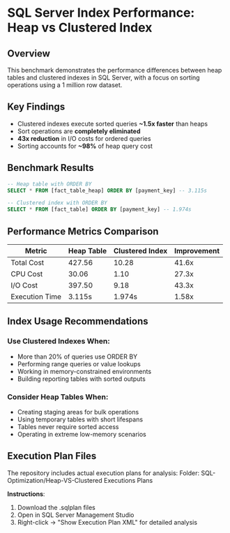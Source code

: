 
# SQL Server Index Performance: Heap vs Clustered Index

## Overview
This benchmark demonstrates the performance differences between heap tables and clustered indexes in SQL Server, with a focus on sorting operations using a 1 million row dataset.

## Key Findings
- Clustered indexes execute sorted queries **~1.5x faster** than heaps
- Sort operations are **completely eliminated** 
- **43x reduction** in I/O costs for ordered queries
- Sorting accounts for **~98%** of heap query cost

## Benchmark Results

```sql
-- Heap table with ORDER BY
SELECT * FROM [fact_table_heap] ORDER BY [payment_key] -- 3.115s

-- Clustered index with ORDER BY
SELECT * FROM [fact_table] ORDER BY [payment_key] -- 1.974s
```


## Performance Metrics Comparison

| Metric          | Heap Table | Clustered Index | Improvement |
|-----------------|------------|-----------------|-------------|
| Total Cost      | 427.56     | 10.28           | 41.6x       |
| CPU Cost        | 30.06      | 1.10            | 27.3x       |
| I/O Cost        | 397.50     | 9.18            | 43.3x       |
| Execution Time  | 3.115s     | 1.974s          | 1.58x       |

## Index Usage Recommendations

### Use Clustered Indexes When:
- More than 20% of queries use ORDER BY
- Performing range queries or value lookups  
- Working in memory-constrained environments
- Building reporting tables with sorted outputs

### Consider Heap Tables When:
- Creating staging areas for bulk operations
- Using temporary tables with short lifespans
- Tables never require sorted access
- Operating in extreme low-memory scenarios

## Execution Plan Files
The repository includes actual execution plans for analysis:
Folder: SQL-Optimization/Heap-VS-Clustered Executions Plans

**Instructions**:
1. Download the .sqlplan files
2. Open in SQL Server Management Studio
3. Right-click → "Show Execution Plan XML" for detailed analysis
